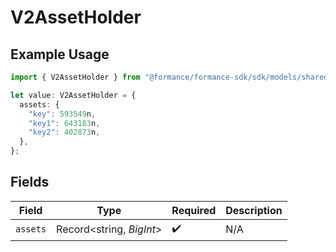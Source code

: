 # V2AssetHolder

## Example Usage

```typescript
import { V2AssetHolder } from "@formance/formance-sdk/sdk/models/shared";

let value: V2AssetHolder = {
  assets: {
    "key": 593549n,
    "key1": 643183n,
    "key2": 402873n,
  },
};
```

## Fields

| Field                    | Type                     | Required                 | Description              |
| ------------------------ | ------------------------ | ------------------------ | ------------------------ |
| `assets`                 | Record<string, *BigInt*> | :heavy_check_mark:       | N/A                      |